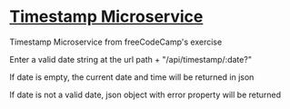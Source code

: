 
# [Timestamp Microservice](https://www.freecodecamp.org/learn/apis-and-microservices/apis-and-microservices-projects/timestamp-microservice)

Timestamp Microservice from freeCodeCamp's exercise

Enter a valid date string at the url path + "/api/timestamp/:date?"

If date is empty, the current date and time will be returned in json

If date is not a valid date, json object with error property will be returned
